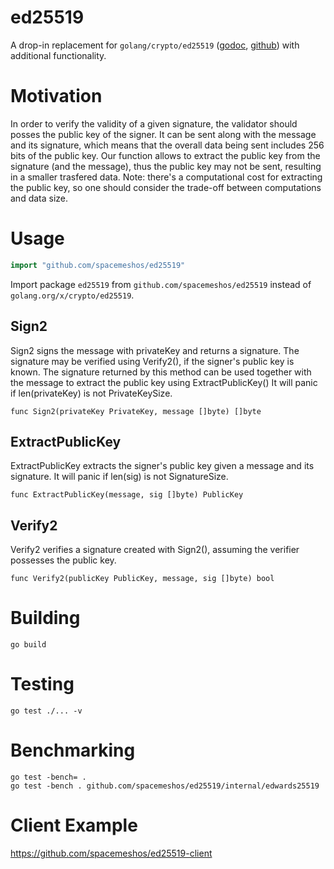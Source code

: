 # ed25519
A drop-in replacement for `golang/crypto/ed25519` ([godoc](https://godoc.org/golang.org/x/crypto/ed25519), 
[github](https://github.com/golang/crypto/tree/master/ed25519))
 with additional functionality. 

# Motivation
In order to verify the validity of a given signature, the validator should posses the public key of the signer. It can be sent along with the message and its signature, which means that the overall data being sent includes 256 bits of the public key. Our function allows to extract the public key from the signature (and the message), thus the public key may not be sent, resulting in a smaller trasfered data. Note: there's a computational cost for extracting the public key, so one should consider the trade-off between computations and data size.

# Usage

```go
import "github.com/spacemeshos/ed25519"
```
Import package `ed25519` from `github.com/spacemeshos/ed25519` instead of `golang.org/x/crypto/ed25519`.


## Sign2
Sign2 signs the message with privateKey and returns a signature.
The signature may be verified using Verify2(), if the signer's public key is known.
The signature returned by this method can be used together with the message
to extract the public key using ExtractPublicKey()
It will panic if len(privateKey) is not PrivateKeySize.

```
func Sign2(privateKey PrivateKey, message []byte) []byte
```

## ExtractPublicKey
ExtractPublicKey extracts the signer's public key given a message and its signature.
It will panic if len(sig) is not SignatureSize.

```
func ExtractPublicKey(message, sig []byte) PublicKey
```

## Verify2
Verify2 verifies a signature created with Sign2(), assuming the verifier possesses the public key.

```
func Verify2(publicKey PublicKey, message, sig []byte) bool
````

# Building
```
go build
```

# Testing
```
go test ./... -v
```

# Benchmarking
```
go test -bench= .
go test -bench . github.com/spacemeshos/ed25519/internal/edwards25519
```

# Client Example
https://github.com/spacemeshos/ed25519-client
